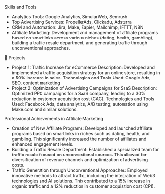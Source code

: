 Skills and Tools
 - Analytics Tools: Google Analytics, SimularWeb, Semrush
 - Top Advertising Services: PropellerAds, Clickadu, Adsterra
 - CRM and Automation: Jira, Make, Zapier, Mailchimp, IFTTT, N8N
 - Affiliate Marketing: Development and management of affiliate programs based on smartlinks across various niches (dating, health, gambling), building a traffic resale department, and generating traffic through unconventional approaches.

🚀 Projects
  - Project 1: Traffic Increase for eCommerce
Description: Developed and implemented a traffic acquisition strategy for an online store, resulting in a 50% increase in sales.
Technologies and Tools Used: Google Ads, SEO, content marketing
  - Project 2: Optimization of Advertising Campaigns for SaaS
Description: Optimized PPC campaigns for a SaaS company, leading to a 30% reduction in customer acquisition cost (CAC).
Technologies and Tools Used: Facebook Ads, data analytics, A/B testing; automation using Make.com and similar solutions.

Professional Achievements in Affiliate Marketing
  - Creation of New Affiliate Programs: Developed and launched affiliate programs based on smartlinks in niches such as dating, health, and gambling. This significantly increased the number of affiliates and enhanced engagement levels.
  -  Building a Traffic Resale Department: Established a specialized team for traffic resale focused on unconventional sources. This allowed for diversification of revenue channels and optimization of advertising costs.
  - Traffic Generation through Unconventional Approaches: Employed innovative methods to attract traffic, including the integration of Web3 technologies and AI solutions. This contributed to a 15% increase in organic traffic and a 12% reduction in customer acquisition cost (CPI).
